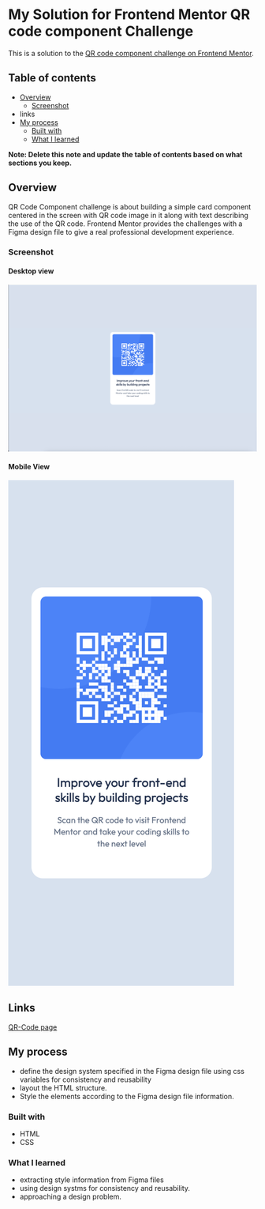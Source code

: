 # My Solution for Frontend Mentor QR code component Challenge

This is a solution to the [QR code component challenge on Frontend Mentor](https://www.frontendmentor.io/challenges/qr-code-component-iux_sIO_H).

## Table of contents
- [Overview](#overview)
  - [Screenshot](#screenshot)
- links
- [My process](#my-process)
  - [Built with](#built-with)
  - [What I learned](#what-i-learned)

**Note: Delete this note and update the table of contents based on what sections you keep.**

## Overview
QR Code Component challenge is about building a simple card component centered in the screen with QR code image in it along with text describing the use of the QR code. Frontend Mentor provides the challenges with a Figma design file to give a real professional development experience.

### Screenshot

#### Desktop view
![my output](./documentation/images/my-output_desktop.png)

#### Mobile View
![my output](./documentation/images/my-output_mobile.png)

## Links
[QR-Code page](https://ahmed-araby.github.io/CSS-Challenges/)

## My process
* define the design system specified in the Figma design file using css variables for consistency and reusability
* layout the HTML structure.
* Style the elements according to the Figma design file information.

### Built with
- HTML
- CSS

### What I learned
- extracting style information from Figma files
- using design systms for consistency and reusability.
- approaching a design problem.
